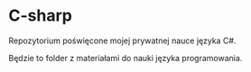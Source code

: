 # C-sharp
Repozytorium poświęcone mojej prywatnej nauce języka C#.

Będzie to folder z materiałami do nauki języka programowania.
